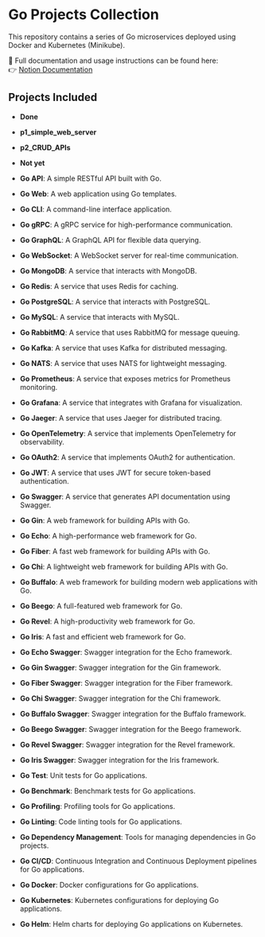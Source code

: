 # Go Projects Collection

This repository contains a series of Go microservices deployed using Docker and Kubernetes (Minikube).

📄 Full documentation and usage instructions can be found here:  
👉 [Notion Documentation](https://knowing-stop-6f0.notion.site/Go-projects-2082ccfcb42c80028460d450a31b03f1?source=copy_link)

## Projects Included
- **Done**
- **p1_simple_web_server**
- **p2_CRUD_APIs**

- **Not yet**
- **Go API**: A simple RESTful API built with Go.
- **Go Web**: A web application using Go templates.
- **Go CLI**: A command-line interface application.
- **Go gRPC**: A gRPC service for high-performance communication.
- **Go GraphQL**: A GraphQL API for flexible data querying.
- **Go WebSocket**: A WebSocket server for real-time communication.
- **Go MongoDB**: A service that interacts with MongoDB.
- **Go Redis**: A service that uses Redis for caching.
- **Go PostgreSQL**: A service that interacts with PostgreSQL.
- **Go MySQL**: A service that interacts with MySQL.
- **Go RabbitMQ**: A service that uses RabbitMQ for message queuing.
- **Go Kafka**: A service that uses Kafka for distributed messaging.
- **Go NATS**: A service that uses NATS for lightweight messaging.
- **Go Prometheus**: A service that exposes metrics for Prometheus monitoring.
- **Go Grafana**: A service that integrates with Grafana for visualization.
- **Go Jaeger**: A service that uses Jaeger for distributed tracing.
- **Go OpenTelemetry**: A service that implements OpenTelemetry for observability.
- **Go OAuth2**: A service that implements OAuth2 for authentication.
- **Go JWT**: A service that uses JWT for secure token-based authentication.
- **Go Swagger**: A service that generates API documentation using Swagger.
- **Go Gin**: A web framework for building APIs with Go.
- **Go Echo**: A high-performance web framework for Go.
- **Go Fiber**: A fast web framework for building APIs with Go.
- **Go Chi**: A lightweight web framework for building APIs with Go.
- **Go Buffalo**: A web framework for building modern web applications with Go.
- **Go Beego**: A full-featured web framework for Go.
- **Go Revel**: A high-productivity web framework for Go.
- **Go Iris**: A fast and efficient web framework for Go.
- **Go Echo Swagger**: Swagger integration for the Echo framework.
- **Go Gin Swagger**: Swagger integration for the Gin framework.
- **Go Fiber Swagger**: Swagger integration for the Fiber framework.
- **Go Chi Swagger**: Swagger integration for the Chi framework.
- **Go Buffalo Swagger**: Swagger integration for the Buffalo framework.
- **Go Beego Swagger**: Swagger integration for the Beego framework.
- **Go Revel Swagger**: Swagger integration for the Revel framework.
- **Go Iris Swagger**: Swagger integration for the Iris framework.
- **Go Test**: Unit tests for Go applications.
- **Go Benchmark**: Benchmark tests for Go applications.
- **Go Profiling**: Profiling tools for Go applications.
- **Go Linting**: Code linting tools for Go applications.
- **Go Dependency Management**: Tools for managing dependencies in Go projects.
- **Go CI/CD**: Continuous Integration and Continuous Deployment pipelines for Go applications.
- **Go Docker**: Docker configurations for Go applications.
- **Go Kubernetes**: Kubernetes configurations for deploying Go applications.
- **Go Helm**: Helm charts for deploying Go applications on Kubernetes.